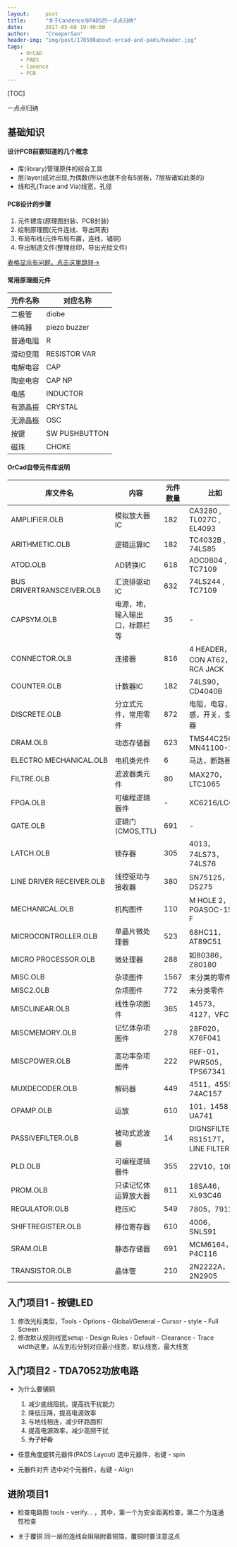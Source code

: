 ```yaml
---
layout:     post
title:      "关于Candence与PADS的一点点归纳"
date:       2017-05-08 19:40:00
author:     "CreeperSan"
header-img: "img/post/170508about-orcad-and-pads/header.jpg"
tags:
    - OrCAD
    - PADS
    - Canence
    - PCB
---
```




[TOC]

一点点归纳

## 基础知识

#### 设计PCB前要知道的几个概念
+ 库(library)管理原件的综合工具
+ 层(layer)成对出现,为偶数(所以也就不会有5层板，7层板诸如此类的)
+ 线和孔(Trace and Via)线宽，孔径

#### PCB设计的步骤
1. 元件建库(原理图封装、PCB封装)
2. 绘制原理图(元件连线、导出网表)
3. 布局布线(元件布局布置，连线，铺铜)
4. 导出制造文件(整理丝印，导出光绘文件)

[表格显示有问题，点击这里跳转→](https://github.com/CreeperSan/creepersan.github.io/blob/master/_posts/2017-05-08-about-orcad-and-pads.markdown)

#### 常用原理图元件
|元件名称|对应名称|
|------|--------|
|二极管|diobe|
|蜂鸣器|piezo buzzer|
|普通电阻|R|
|滑动变阻|RESISTOR VAR|
|电解电容|CAP|
|陶瓷电容|CAP NP||
|电感|INDUCTOR|
|有源晶振|CRYSTAL|
|无源晶振|OSC|
|按键|SW PUSHBUTTON|
|磁珠|CHOKE|

#### OrCad自带元件库说明
|库文件名|内容|元件数量|比如|
|------|----|-------|---|
|AMPLIFIER.OLB|模拟放大器IC|182|CA3280 , TL027C , EL4093|
|ARITHMETIC.OLB|逻辑运算IC|182|TC4032B , 74LS85|
|ATOD.OLB|AD转换IC|618|ADC0804 , TC7109|
|BUS DRIVERTRANSCEIVER.OLB|汇流排驱动IC|632|74LS244 , TC7109|
|CAPSYM.OLB|电源，地，输入输出口，标题栏等|35|-|
|CONNECTOR.OLB|连接器|816|4 HEADER，CON AT62，RCA JACK|
|COUNTER.OLB|计数器IC|182|74LS90，CD4040B|
|DISCRETE.OLB|分立式元件，常用零件|872|电阻，电容，电感，开关，变压器|
|DRAM.OLB|动态存储器|623|TMS44C256，MN41100-10|
|ELECTRO MECHANICAL.OLB|电机类元件|6|马达，断路器|
|FILTRE.OLB|滤波器类元件|80|MAX270，LTC1065|
|FPGA.OLB|可编程逻辑器件|-|XC6216/LCC|
|GATE.OLB|逻辑门(CMOS,TTL)|691|-|
|LATCH.OLB|锁存器|305|4013，74LS73，74LS76|
|LINE DRIVER RECEIVER.OLB|线控驱动与接收器|380|SN75125，DS275|
|MECHANICAL.OLB|机构图件|110|M HOLE 2，PGASOC-15-F|
|MICROCONTROLLER.OLB|单晶片微处理器|523|68HC11，AT89C51|
|MICRO PROCESSOR.OLB|微处理器|288|如80386，Z80180|
|MISC.OLB|杂项图件|1567|未分类的零件|
|MISC2.OLB|杂项图件|772|未分类零件|
|MISCLINEAR.OLB|线性杂项图件|365|14573，4127，VFC32|
|MISCMEMORY.OLB|记忆体杂项图件|278|28F020，X76F041|
|MISCPOWER.OLB|高功率杂项图件|222|REF-01，PWR505，TPS67341|
|MUXDECODER.OLB|解码器|449|4511，4555，74AC157|
|OPAMP.OLB|运放|610|101，1458，UA741|
|PASSIVEFILTER.OLB|被动式滤波器|14|DIGNSFILTER，RS1517T，LINE FILTER|
|PLD.OLB|可编程逻辑器件|355|22V10，10H8|
|PROM.OLB|只读记忆体运算放大器|811|18SA46，XL93C46|
|REGULATOR.OLB|稳压IC|549|7805，7912|
|SHIFTREGISTER.OLB|移位寄存器|610|4006，SNLS91|
|SRAM.OLB|静态存储器|691|MCM6164，P4C116|
|TRANSISTOR.OLB|晶体管|210|2N2222A，2N2905|

## 入门项目1 - 按键LED
1. 修改光标类型，Tools - Options - Global/General - Cursor - style - Full Screen
2. 修改默认规则线宽setup - Design Rules - Default - Clearance - Trace width这里，从左到右分别对应最小线宽，默认线宽，最大线宽

## 入门项目2 - TDA7052功放电路

+ 为什么要铺铜
	1. 减少底线阻抗，提高抗干扰能力
	2. 降低压降，提高电源效率
	3. 与地线相连，减少环路面积
	4. 提高电源效率，减少高频干扰
	5. ~~为了好看~~

+ 任意角度旋转元器件(PADS Layout)
	选中元器件，右键 - spin

+ 元器件对齐
	选中对个元器件，右键 - Align

## 进阶项目1
+ 检查电路图
	tools - verify... ，其中，第一个为安全距离检查，第二个为连通性检查

+ 关于覆铜
	同一层的连线会阻隔附着铜箔，覆铜时要注意这点
